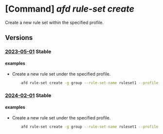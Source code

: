 # [Command] _afd rule-set create_

Create a new rule set within the specified profile.

## Versions

### [2023-05-01](/Resources/mgmt-plane/L3N1YnNjcmlwdGlvbnMve30vcmVzb3VyY2Vncm91cHMve30vcHJvdmlkZXJzL21pY3Jvc29mdC5jZG4vcHJvZmlsZXMve30vcnVsZXNldHMve30=/2023-05-01.xml) **Stable**

<!-- mgmt-plane /subscriptions/{}/resourcegroups/{}/providers/microsoft.cdn/profiles/{}/rulesets/{} 2023-05-01 -->

#### examples

- Create a new rule set under the specified profile.
    ```bash
        afd rule-set create -g group --rule-set-name ruleset1 --profile-name profile
    ```

### [2024-02-01](/Resources/mgmt-plane/L3N1YnNjcmlwdGlvbnMve30vcmVzb3VyY2Vncm91cHMve30vcHJvdmlkZXJzL21pY3Jvc29mdC5jZG4vcHJvZmlsZXMve30vcnVsZXNldHMve30=/2024-02-01.xml) **Stable**

<!-- mgmt-plane /subscriptions/{}/resourcegroups/{}/providers/microsoft.cdn/profiles/{}/rulesets/{} 2024-02-01 -->

#### examples

- Create a new rule set under the specified profile.
    ```bash
        afd rule-set create -g group --rule-set-name ruleset1 --profile-name profile
    ```
